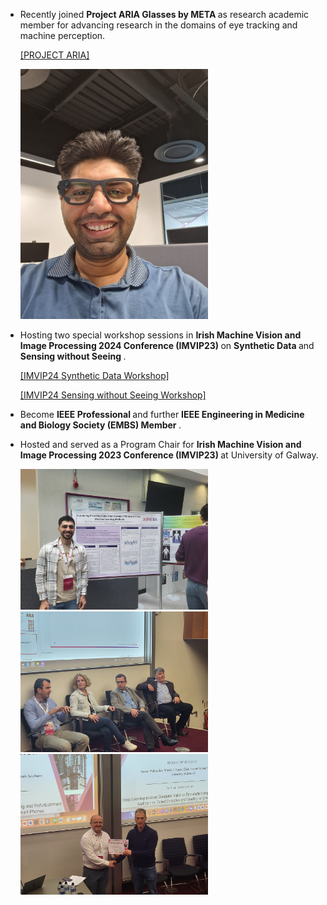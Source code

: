 - Recently joined <strong>Project ARIA Glasses by META </strong> as research academic member for advancing research in the domains of eye tracking and machine perception.

  </strong> [[PROJECT ARIA]](https://www.projectaria.com/)

  <img src="/static/assets/img/Aria.jpeg" alt="drawing" width="300"/>

  <br>

- Hosting two special workshop sessions in <strong>Irish Machine Vision and Image Processing 2024 Conference (IMVIP23) </strong> on <strong>Synthetic Data </strong> and <strong>Sensing without Seeing </strong>. 

  </strong> [[IMVIP24 Synthetic Data Workshop]](https://sites.google.com/view/imvip2024/special-sessions/workshop-synthetic-data)
  
  </strong> [[IMVIP24 Sensing without Seeing Workshop]](https://sites.google.com/view/imvip2024/special-sessions/workshop-sensing-without-seeing)

- Become <strong>IEEE Professional </strong> and further <strong>IEEE Engineering in Medicine and Biology Society (EMBS) Member </strong>.
  
- Hosted and served as a Program Chair for <strong>Irish Machine Vision and Image Processing 2023 Conference (IMVIP23) </strong> at University of Galway.
  
  <img src="/static/assets/img/IMVIP23-5.jpg" alt="drawing" width="300"/>
  <img src="/static/assets/img/IMVIP23-6.jpg" alt="drawing" width="300"/>
  <img src="/static/assets/img/IMVIP23-7.jpg" alt="drawing" width="300"/>
  
  

